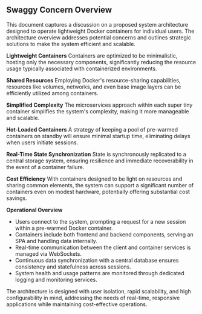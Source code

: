 ## Swaggy Concern Overview

This document captures a discussion on a proposed system architecture designed to operate lightweight Docker containers for individual users. The architecture overview addresses potential concerns and outlines strategic solutions to make the system efficient and scalable.

**Lightweight Containers**
Containers are optimized to be minimalistic, hosting only the necessary components, significantly reducing the resource usage typically associated with containerized environments.

**Shared Resources**
Employing Docker's resource-sharing capabilities, resources like volumes, networks, and even base image layers can be efficiently utilized among containers.

**Simplified Complexity**
The microservices approach within each super tiny container simplifies the system's complexity, making it more manageable and scalable.

**Hot-Loaded Containers**
A strategy of keeping a pool of pre-warmed containers on standby will ensure minimal startup time, eliminating delays when users initiate sessions.

**Real-Time State Synchronization**
State is synchronously replicated to a central storage system, ensuring resilience and immediate recoverability in the event of a container failure.

**Cost Efficiency**
With containers designed to be light on resources and sharing common elements, the system can support a significant number of containers even on modest hardware, potentially offering substantial cost savings.

**Operational Overview**
- Users connect to the system, prompting a request for a new session within a pre-warmed Docker container.
- Containers include both frontend and backend components, serving an SPA and handling data internally.
- Real-time communication between the client and container services is managed via WebSockets.
- Continuous data synchronization with a central database ensures consistency and statefulness across sessions.
- System health and usage patterns are monitored through dedicated logging and monitoring services.

The architecture is designed with user isolation, rapid scalability, and high configurability in mind, addressing the needs of real-time, responsive applications while maintaining cost-effective operations.
